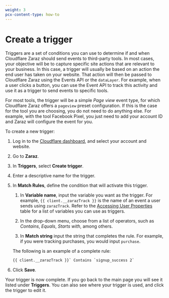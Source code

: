 ```yaml
---
weight: 3
pcx-content-type: how-to
---
```


# Create a trigger

Triggers are a set of conditions you can use to determine if and when Cloudflare Zaraz should send events to third-party tools. In most cases, your objective will be to capture specific site actions that are relevant to your business. In this case, a trigger will usually be based on an action the end user has taken on your website. That action will then be passed to Cloudflare Zaraz using the Events API or the `dataLayer`. For example, when a user clicks a button, you can use the Event API to track this activity and use it as a trigger to send events to specific tools.

For most tools, the trigger will be a simple _Page view_ event type, for which Cloudflare Zaraz offers a `pageview` preset configuration. If this is the case for the tool you are choosing, you do not need to do anything else. For example, with the tool Facebook Pixel, you just need to add your account ID and Zaraz will configure the event for you.

To create a new trigger:

1. Log in to the [Cloudflare dashboard](https://dash.cloudflare.com/login), and select your account and website.

1. Go to **Zaraz**.

1. In **Triggers**, select **Create trigger**.

1. Enter a descriptive name for the trigger.

1. In **Match Rules**, define the condition that will activate this trigger.

   1. In **Variable name**, input the variable you want as the trigger. For example, `{{ client.__zarazTrack }}` is the name of an event a user sends using `zarazTrack`. Refer to the [Accessing User Properties](/user-properties) table for a list of variables you can use as triggers.

   1. In the drop-down menu, choose from a list of operators, such as _Contains_, _Equals_, _Starts with_, among others.

   1. In **Match string** input the string that completes the rule. For example, if you were tracking purchases, you would input `purchase`.

   The following is an example of a complete rule:

   ```txt
   {{ client.__zarazTrack }}` Contains `signup_success 2`
   ```

1. Click **Save**.

Your trigger is now complete. If you go back to the main page you will see it listed under **Triggers**. You can also see where your trigger is used, and click the trigger to edit it.
